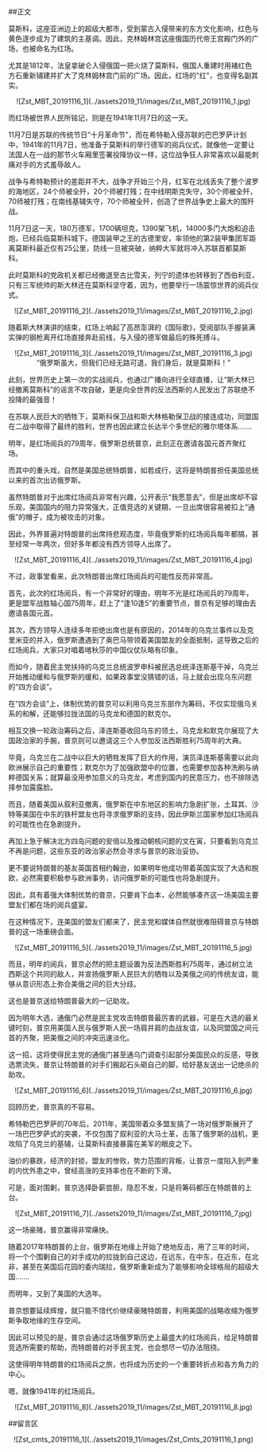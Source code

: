 ##正文

莫斯科，这座亚洲边上的超级大都市，受到蒙古入侵带来的东方文化影响，红色与黄色逐步成为了建筑的主基调。因此，克林姆林宫这座俄国历代帝王宫殿门外的广场，也被命名为红场。

尤其是1812年，法皇拿破仑入侵俄国一把火烧了莫斯科，俄国人重建时用褚红色方石重新铺建并扩大了克林姆林宫门前的广场。因此，红场的"红"，也变得名副其实。

 <div align="center">![Zst_MBT_20191116_1](../assets2019_11/images/Zst_MBT_20191116_1.jpg)</div>

而红场被世界人民所铭记，则是在1941年11月7日的这一天。

11月7日是苏联的传统节日“十月革命节”，而在希特勒入侵苏联的巴巴罗萨计划中，1941年的11月7日，他准备于莫斯科的举行德军的阅兵仪式，就像他一定要让法国人在一战的那节火车厢里签署投降协议一样，这位战争狂人非常喜欢以最能刺痛对手的方式羞辱敌人。

战争与希特勒预计的差距并不大，战争才开始三个月，红军在北线丢失了整个波罗的海地区，24个师被全歼，20个师被打残；在中线明斯克失守，30个师被全歼，70师被打残；在南线基辅失守，70个师被全歼，创造了世界战争史上最大的围歼战。

11月7日这一天，180万德军，1700辆坦克，1390架飞机，14000多门大炮和迫击炮，已经兵临莫斯科城下。德国装甲之王的古德里安，率领他的第2装甲集团军距离莫斯科最近仅有25公里，防线一旦被突破，纳粹大军就将冲入苏联首都莫斯科。

此时莫斯科的党政机关都已经撤退至古比雪夫，列宁的遗体也转移到了西伯利亚，只有三军统帅的斯大林还在莫斯科坚守着，因为，他要举行一场震惊世界的阅兵仪式。

 <div align="center">![Zst_MBT_20191116_2](../assets2019_11/images/Zst_MBT_20191116_2.jpg)</div>

随着斯大林演讲的结束，红场上响起了高昂澎湃的《国际歌》，受阅部队手握装满实弹的钢枪离开红场直接奔赴前线，与入侵的德军做最后的殊死搏斗。

 <div align="center">![Zst_MBT_20191116_3](../assets2019_11/images/Zst_MBT_20191116_3.jpg)</div>
 <div align="center">“俄罗斯虽大，但我们已经无路可退，我们身后，就是莫斯科！”</div>

此刻，世界历史上第一次的实战阅兵，也通过广播向进行全球直播，让“斯大林已经撤离莫斯科”的谣言不攻自破，更是向全世界的反法西斯的人民发出了苏联绝不投降的最强音！

在苏联人民巨大的牺牲下，莫斯科保卫战和斯大林格勒保卫战的接连成功，同盟国在二战中取得了最终的胜利，世界也因此建立长达半个多世纪的雅尔塔体系.......


明年，是红场阅兵的79周年，俄罗斯总统普京，此刻正在邀请各国元首齐聚红场。

而其中的重头戏，自然是美国总统特朗普，如若成行，这将是特朗普担任美国总统以来的首次出访俄罗斯。

虽然特朗普对于出席红场阅兵非常有兴趣，公开表示“我愿意去”，但是出席却不容乐观，美国国内的阻力异常强大，正值竞选的关键期，一旦出席很容易被扣上“通俄”的帽子，成为被攻击的对象。

因此，外界普遍对特朗普的出席持悲观态度，毕竟俄罗斯的红场阅兵每年都搞，甚至经常一年两次，但好多年都没有西方领导人出席了。

 <div align="center">![Zst_MBT_20191116_4](../assets2019_11/images/Zst_MBT_20191116_4.jpg)</div>

不过，政事堂看来，此次特朗普出席红场阅兵的可能性反而非常高。

首先，此次的红场阅兵，有一个非常好的理由，明年不光是红场阅兵的79周年，更是盟军战胜轴心国75周年，赶上了“逢10逢5”的重要节点，普京有足够的理由去邀请各国元首。

其次，西方领导人连续多年拒绝出席也是有原因的，2014年的乌克兰事件以及克里米亚的并入，俄罗斯遭遇到了奥巴马带领着美国盟友的全面抵制，这导致之后的红场阅兵，大家只对唱着喀秋莎的中国仪仗队略有印象。

而如今，随着民主党扶持的乌克兰总统波罗申科被民选总统泽连斯基干掉，乌克兰开始推动缓和与俄罗斯的缓和，如果政事堂没猜错的话，马上就会出现乌东问题的“四方会谈”。

在“四方会谈”上，体制优势的普京可以利用乌克兰东部作为筹码，不仅实现俄乌关系的和解，还能够拉拢法国的马克龙和德国的默克尔。

相互交换一轮政治筹码之后，泽连斯基收回乌东的领土，马克龙和默克尔展现了大国政治家的手腕，普京则可以邀请这三个人参加反法西斯胜利75周年的大典。

毕竟，乌克兰在二战中以巨大的牺牲发挥了巨大的作用，演员泽连斯基需要以此向欧洲展示自己的重要性；默克尔为了加强欧盟中的位置，也需要参加各种洗刷与纳粹德国关系；就算最没用参加意义的马克龙，考虑到国内的民意压力，也不排除选择参加露露脸。

而且，随着美国从叙利亚撤离，俄罗斯在中东地区的影响力急剧扩张，土耳其、沙特等美国在中东的铁杆盟友也将寻求俄罗斯的支持，因此伊斯兰国家参加红场阅兵的可能性也在急剧提升。

再加上急于解决北方四岛问题的安倍以及推动朝核问题的文在寅，只要看到乌克兰不再是问题，这些东亚的政治家必然会寻求与普京的政治妥协。

更不要说特朗普的基友英国首相约翰逊，如果明年他成功带着英国实现了大选和脱欧，必然需要积极参与欧洲事务，访问俄罗斯的可能性也将急剧提升。

因此，具有着强大体制优势的普京，只要肯下血本，必然能够凑齐这一场美国主要盟友们都在场的阅兵盛宴。

在这种情况下，连美国的盟友们都来了，民主党和媒体自然就很难阻碍普京与特朗普的这一场重磅会面。

 <div align="center">![Zst_MBT_20191116_5](../assets2019_11/images/Zst_MBT_20191116_5.jpg)</div>

而且，明年的阅兵，普京必然的把主题设置为反法西斯胜利75周年，通过树立法西斯这个共同的敌人，并宣扬俄罗斯人民巨大的牺牲以及美俄之间的传统友谊，能够从意识形态上弥合美俄之间的巨大分歧。

这也是普京送给特朗普最大的一记助攻。

因为明年大选，通俄门必然是民主党攻击特朗普最厉害的武器，可是在大选的最关键时刻，普京用美国人民与俄罗斯人民一场肩并肩的血战友谊，以及同盟国之间元首的齐聚，把美俄之间的冲突迅速淡化。

这一招，这将使得民主党的通俄门甚至通乌门调查引起部分美国民众的反感，导致选票流失，普京让特朗普的对手们搬起石头砸自己的脚，给好基友送出一记绝杀的助攻。

 <div align="center">![Zst_MBT_20191116_6](../assets2019_11/images/Zst_MBT_20191116_6.jpg)</div>

回顾历史，普京真的不容易。

希特勒巴巴罗萨的70年后，2011年，美国带着众多盟友搞了一场对俄罗斯展开了一场巴巴罗萨式的突袭，不仅包围了叙利亚的大马士革，击落了俄罗斯的战机，更攻陷了乌克兰的基辅，让莫斯科直接暴露在美军的眼皮之下。

油价的暴跌，经济的封锁，盟友的惨败，势力范围的背叛，让普京一度陷入到严重的内忧外患之中，曾经高涨的支持率也在不断的下滑。

可是，面对围剿，普京选择卧薪尝胆，隐忍不发，只是将筹码都压在特朗普的上台。

 <div align="center">![Zst_MBT_20191116_7](../assets2019_11/images/Zst_MBT_20191116_7.jpg)</div>

这一场豪赌，普京赢得非常痛快。

随着2017年特朗普的上台，俄罗斯在地缘上开始了绝地反击，用了三年的时间，将一个个围剿自己的对手成功的拉拢到自己这边，在远东，在中东，在近东，在北非，甚至在美国后花园的委内瑞拉，俄罗斯重新成为了能够影响全球格局的超级大国.......

而明年，又到了美国的大选年。

普京想要延续辉煌，就只能不惜代价继续豪赌特朗普，利用美国的战略收缩为俄罗斯争取地缘的生存空间。

因此可以预见的是，普京会通过这场俄罗斯历史上最盛大的红场阅兵，给足特朗普竞选所需要的帮助，而特朗普的对手民主党，也会想尽一切办法阻挠。

这使得明年特朗普的红场阅兵之旅，也将成为历史的一个重要转折点和各方角力的中心。

嗯，就像1941年的红场阅兵。
 
 <div align="center">![Zst_MBT_20191116_8](../assets2019_11/images/Zst_MBT_20191116_8.jpg)</div>


##留言区
 <div align="center">![Zst_cmts_20191116_1](../assets2019_11/images/Zst_Cmts_20191116_1.png)</div>